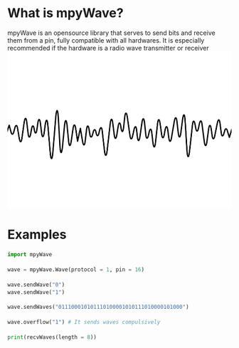 # What is mpyWave?

mpyWave is an opensource library that serves to send bits and receive them from a pin, fully compatible with all hardwares.
It is especially recommended if the hardware is a radio wave transmitter or receiver
![Waves](https://raw.githubusercontent.com/ANDRVV/mpyWave/main/26855362.jpg)

# Examples
```python
import mpyWave

wave = mpyWave.Wave(protocol = 1, pin = 16)

wave.sendWave("0")
wave.sendWave("1")

wave.sendWaves("011100010101110100001010111010000101000")

wave.overflow("1") # It sends waves compulsively

print(recvWaves(length = 8))
```
